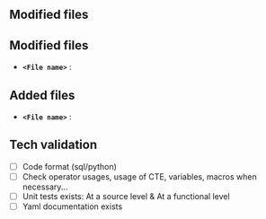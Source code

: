 ## Modified files

<Goal of the merge requests>

## Modified files

- **`<File name>`** : <Changes description>

## Added files

- **`<File name>`** : <Changes description>

## Tech validation

* [ ] Code format (sql/python)
* [ ] Check operator usages, usage of CTE, variables, macros when necessary...
* [ ] Unit tests exists: At a source level & At a functional level
* [ ] Yaml documentation exists
